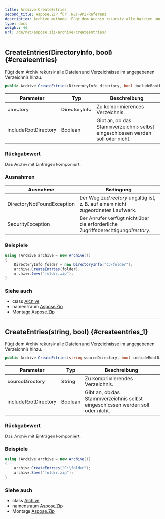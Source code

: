 ```yaml
---
title: Archive.CreateEntries
second_title: Aspose.ZIP für .NET-API-Referenz
description: Archive methode. Fügt dem Archiv rekursiv alle Dateien und Verzeichnisse im angegebenen Verzeichnis hinzu.
type: docs
weight: 40
url: /de/net/aspose.zip/archive/createentries/
---
```

## CreateEntries(DirectoryInfo, bool) {#createentries}

Fügt dem Archiv rekursiv alle Dateien und Verzeichnisse im angegebenen Verzeichnis hinzu.

```csharp
public Archive CreateEntries(DirectoryInfo directory, bool includeRootDirectory = true)
```

| Parameter | Typ | Beschreibung |
| --- | --- | --- |
| directory | DirectoryInfo | Zu komprimierendes Verzeichnis. |
| includeRootDirectory | Boolean | Gibt an, ob das Stammverzeichnis selbst eingeschlossen werden soll oder nicht. |

### Rückgabewert

Das Archiv mit Einträgen komponiert.

### Ausnahmen

| Ausnahme | Bedingung |
| --- | --- |
| DirectoryNotFoundException | Der Weg zu*directory* ungültig ist, z. B. auf einem nicht zugeordneten Laufwerk. |
| SecurityException | Der Anrufer verfügt nicht über die erforderliche Zugriffsberechtigung*directory*. |

### Beispiele

```csharp
using (Archive archive = new Archive())
{
    DirectoryInfo folder = new DirectoryInfo("C:\folder");
    archive.CreateEntries(folder);
    archive.Save("folder.zip");
}
```

### Siehe auch

* class [Archive](../)
* namensraum [Aspose.Zip](../../archive/)
* Montage [Aspose.Zip](../../../)

---

## CreateEntries(string, bool) {#createentries_1}

Fügt dem Archiv rekursiv alle Dateien und Verzeichnisse im angegebenen Verzeichnis hinzu.

```csharp
public Archive CreateEntries(string sourceDirectory, bool includeRootDirectory = true)
```

| Parameter | Typ | Beschreibung |
| --- | --- | --- |
| sourceDirectory | String | Zu komprimierendes Verzeichnis. |
| includeRootDirectory | Boolean | Gibt an, ob das Stammverzeichnis selbst eingeschlossen werden soll oder nicht. |

### Rückgabewert

Das Archiv mit Einträgen komponiert.

### Beispiele

```csharp
using (Archive archive = new Archive())
{
    archive.CreateEntries("C:\folder");
    archive.Save("folder.zip");
}
```

### Siehe auch

* class [Archive](../)
* namensraum [Aspose.Zip](../../archive/)
* Montage [Aspose.Zip](../../../)


